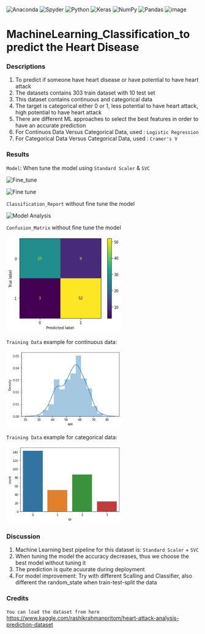 ![Anaconda](https://img.shields.io/badge/Anaconda-%2344A833.svg?style=for-the-badge&logo=anaconda&logoColor=white)
![Spyder](https://img.shields.io/badge/Spyder-838485?style=for-the-badge&logo=spyder%20ide&logoColor=maroon)
![Python](https://img.shields.io/badge/python-3670A0?style=for-the-badge&logo=python&logoColor=ffdd54)
![Keras](https://img.shields.io/badge/Keras-%23D00000.svg?style=for-the-badge&logo=Keras&logoColor=white)
![NumPy](https://img.shields.io/badge/numpy-%23013243.svg?style=for-the-badge&logo=numpy&logoColor=white)
![Pandas](https://img.shields.io/badge/pandas-%23150458.svg?style=for-the-badge&logo=pandas&logoColor=white)
 <a><img alt = 'image' src="https://img.shields.io/badge/Spyder%20Ide-FF0000?style=for-the-badge&logo=spyder%20ide&logoColor=white"></a>


# MachineLearning_Classification_to predict the Heart Disease

### Descriptions
 1) To predict if someone have heart disease or have potential to have heart attack
 2) The datasets contains 303 train dataset with 10 test set
 3) This dataset contains continuous and categorical data
 4) The target is categorical either 0 or 1, less potential to have heart attack, high potential to have heart attack
 5) There are different ML approaches to select the best features in order to have an accurate prediction
 6) For Continuos Data Versus Categorical Data, used : `Logistic Regression`
 7) For Categorical Data Versus Categorical Data, used : `Cramer's V`
 
### Results
`Model`: When tune the model using `Standard Scaler` & `SVC`

![Fine_tune](https://user-images.githubusercontent.com/106902414/174779358-a9dcc302-1fac-4c98-9755-587bc32f3e7a.PNG)

![Fine tune](https://user-images.githubusercontent.com/106902414/174779383-5a33597f-31c2-472a-bc4d-36925a4f8710.PNG)


`Classification_Report` without fine tune the model

![Model Analysis](https://user-images.githubusercontent.com/106902414/174779132-11793148-e54c-4c70-bf27-c08f7b44c1fe.PNG)




`Confusion_Matrix` without fine tune the model


<img src="plot/ConfusionMatrixDis.png" alt="model" style="width:300px;height:250px;">


`Training Data` example for continuous data:

<img src="plot/age.png" alt="model" style="width:300px;height:200px;">


`Training Data` example for categorical data:

<img src="plot/cp.png" alt="model" style="width:300px;height:200px;">

### Discussion
1) Machine Learning best pipeline for this dataset is: `Standard Scaler` + `SVC`
2) When tuning the model the accuracy decreases, thus we choose the best model without tuning it
3) The prediction is quite acuurate during deployment
4) For model improvement: Try with different Scalling and Classifier, also different the random_state when train-test-split the data

### Credits
`You can load the dataset from here`
https://www.kaggle.com/rashikrahmanpritom/heart-attack-analysis-prediction-dataset
